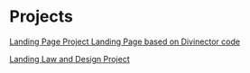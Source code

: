 # Projects
 

<a href= "https://cintiabsza.github.io/Projects/Landing_Page/index.html">  Landing Page Project 
Landing Page based on Divinector code


<a href= "https://cintiabsza.github.io/Projects/law_and_design/lgpd/index.html">  Landing Law and Design Project